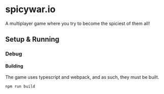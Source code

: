 # spicywar.io
A multiplayer game where you try to become the spiciest of them all!

## Setup & Running
### Debug
#### Building
The game uses typescript and webpack, and as such, they must be built.
```sh
npm run build
```
